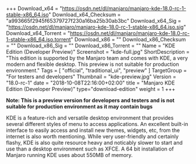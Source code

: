 +++
Download_x64 = "https://osdn.net/dl/manjaro/manjaro-kde-18.0-rc-1-stable-x86_64.iso"
Download_x64_Checksum = "a993665f2945f65379727f230a16ba25b30ab3bc"
Download_x64_Sig = "https://osdn.net/dl/manjaro/manjaro-kde-18.0-rc-1-stable-x86_64.iso.sig"
Download_x64_Torrent = "https://osdn.net/dl/manjaro/manjaro-kde-18.0-rc-1-stable-x86_64.iso.torrent"
Download_x86 = ""
Download_x86_Checksum = ""
Download_x86_Sig = ""
Download_x86_Torrent = ""
Name = "KDE Edition (Developer Preview)"
Screenshot = "kde-full.jpg"
ShortDescription = "This edition is supported by the Manjaro team and comes with KDE, a very modern and flexible desktop. This preview is not suitable for production environment."
Tags = [ "official", "traditional_ui", "preview" ]
TargetGroup = "For testers and developers"
Thumbnail = "kde-preview.jpg"
Version = "18.0-rc-1"
date = "2018-10-08T22:16:00+02:00"
title = "Manjaro KDE Edition (Developer Preview)"
type="download-edition"
weight = 1
+++

**Note: This is a preview version for developers and testers and is not suitable for production environment as it may contain bugs**

KDE is a feature-rich and versatile desktop environment that provides several different styles of menu to access applications. An excellent built-in interface to easily access and install new themes, widgets, etc, from the internet is also worth mentioning. While very user-friendly and certainly flashy, KDE is also quite resource heavy and noticably slower to start and use than a desktop environment such as XFCE. A 64 bit installation of Manjaro running KDE uses about 550MB of memory.
